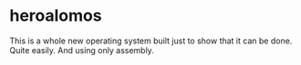 # heroalomos
This is a whole new operating system built just to show that it can be done. Quite easily. And using only assembly.
